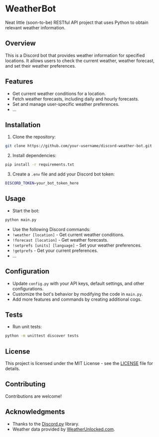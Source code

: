# WeatherBot
 Neat little (soon-to-be) RESTful API project that uses Python to obtain relevant weather information.

## Overview

This is a Discord bot that provides weather information for specified locations. It allows users to check the current weather, weather forecast, and set their weather preferences.

## Features

- Get current weather conditions for a location.
- Fetch weather forecasts, including daily and hourly forecasts.
- Set and manage user-specific weather preferences.
- ...

## Installation

1. Clone the repository:

```bash
git clone https://github.com/your-username/discord-weather-bot.git
```

2. Install dependencies:

```bash
pip install -r requirements.txt
```

3. Create a `.env` file and add your Discord bot token:

```bash
DISCORD_TOKEN=your_bot_token_here
```

## Usage

- Start the bot:

```bash
python main.py
```

- Use the following Discord commands:
- `!weather [location]` - Get current weather conditions.
- `!forecast [location]` - Get weather forecasts.
- `!setprefs [units] [language]` - Set your weather preferences.
- `!getprefs` - Get your current preferences.
- ...

## Configuration

- Update `config.py` with your API keys, default settings, and other configurations.
- Customize the bot's behavior by modifying the code in `main.py`.
- Add more features and commands by creating additional cogs.

## Tests

- Run unit tests:

```bash
python -m unittest discover tests
```

## License

This project is licensed under the MIT License - see the [LICENSE](LICENSE) file for details.

## Contributing

Contributions are welcome!

## Acknowledgments

- Thanks to the [Discord.py](https://discordpy.readthedocs.io/en/stable/) library.
- Weather data provided by [WeatherUnlocked.com](https://weatherunlocked.com/).

